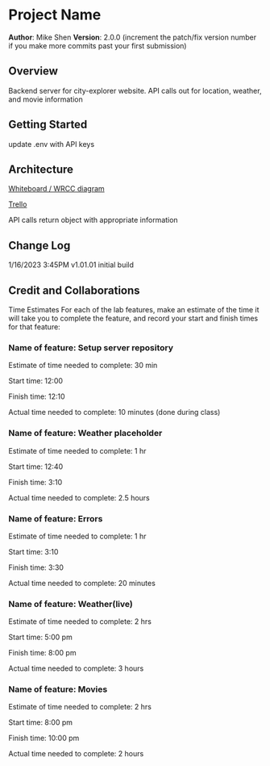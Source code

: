 # Project Name

**Author**: Mike Shen
**Version**: 2.0.0 (increment the patch/fix version number if you make more commits past your first submission)

## Overview

Backend server for city-explorer website.
API calls out for location, weather, and movie information

## Getting Started

update .env with API keys

## Architecture

[Whiteboard / WRCC diagram](https://mikeshen926191.invisionapp.com/freehand/City-Explorer-B9WqVm3pC?dsid_h=a623598a8ded241e56dc0a390d767c82cbdc3a4f3844104c929b35beef190039&uid_h=cb08dec7ece6a9f52098e8b9edfd4330e40a53876f81c120382ecff9ccb5784d)

[Trello](https://trello.com/invite/b/ivgyoLuB/ATTI94eb0732153a433a87b7d392b083127e4B437EF5/module-2-city-explorer)

API calls return object with appropriate information

## Change Log

1/16/2023 3:45PM v1.01.01 initial build

## Credit and Collaborations

Time Estimates
For each of the lab features, make an estimate of the time it will take you to complete the feature, and record your start and finish times for that feature:

### Name of feature: Setup server repository

Estimate of time needed to complete: 30 min

Start time: 12:00

Finish time: 12:10

Actual time needed to complete: 10 minutes (done during class)

### Name of feature: Weather placeholder

Estimate of time needed to complete: 1 hr

Start time: 12:40

Finish time: 3:10

Actual time needed to complete: 2.5 hours

### Name of feature: Errors

Estimate of time needed to complete: 1 hr

Start time: 3:10

Finish time: 3:30

Actual time needed to complete: 20 minutes

### Name of feature: Weather(live)

Estimate of time needed to complete: 2 hrs

Start time: 5:00 pm

Finish time: 8:00 pm

Actual time needed to complete: 3 hours

### Name of feature: Movies

Estimate of time needed to complete: 2 hrs

Start time: 8:00 pm

Finish time: 10:00 pm

Actual time needed to complete: 2 hours
